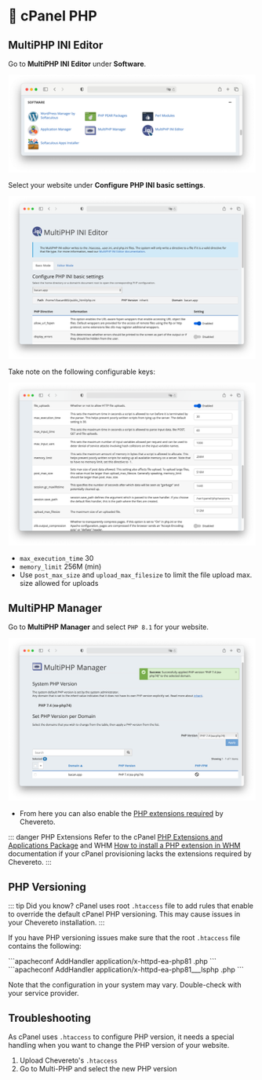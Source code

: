 # 🐘 cPanel PHP

## MultiPHP INI Editor

Go to **MultiPHP INI Editor** under **Software**.

![Software](../../src/manuals/cpanel/software.png)

Select your website under **Configure PHP INI basic settings**.

![MultiPHP INI editor](../../src/manuals/cpanel/mutliphp-ini-editor.png)

Take note on the following configurable keys:

![MultiPHP INI keys](../../src/manuals/cpanel/multiphp-ini-keys.png)

* `max_execution_time` 30
* `memory_limit` 256M (min)
* Use `post_max_size` and `upload_max_filesize` to limit the file upload max. size allowed for uploads

## MultiPHP Manager

Go to **MultiPHP Manager** and select `PHP 8.1` for your website.

![MultiPHP manager](../../src/manuals/cpanel/multiphp-manager.png)

* From here you can also enable the [PHP extensions required](../../application/stack/php.md#php-extensions) by Chevereto.

::: danger PHP Extensions
Refer to the cPanel [PHP Extensions and Applications Package](https://docs.cpanel.net/whm/software/php-extensions-and-applications-package/) and WHM [How to install a PHP extension in WHM](https://support.cpanel.net/hc/en-us/articles/360050971633) documentation if your cPanel provisioning lacks the extensions required by Chevereto.
:::

## PHP Versioning

::: tip Did you know?
cPanel uses root `.htaccess` file to add rules that enable to override the default cPanel PHP versioning. This may cause issues in your Chevereto installation.
:::

If you have PHP versioning issues make sure that the root `.htaccess` file contains the following:

<code-group>
<code-block title="Apache">
```apacheconf
<IfModule mime_module>
  AddHandler application/x-httpd-ea-php81 .php
</IfModule>
```
</code-block>

<code-block title="LiteSpeed">
```apacheconf
<IfModule mime_module>
  AddHandler application/x-httpd-ea-php81___lsphp .php
</IfModule>
```
</code-block>
</code-group>

Note that the configuration in your system may vary. Double-check with your service provider.

## Troubleshooting

As cPanel uses `.htaccess` to configure PHP version, it needs a special handling when you want to change the PHP version of your website.

1. Upload Chevereto's `.htaccess`
2. Go to Multi-PHP and select the new PHP version
